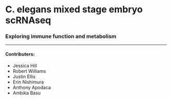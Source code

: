 # C. elegans mixed stage embryo scRNAseq 

### Exploring immune function and metabolism

---

#### Contributers: 
- Jessica Hill
- Robert Williams
- Justin Ellis
- Erin Nishimura 
- Anthony Apodaca
- Ambika Basu
